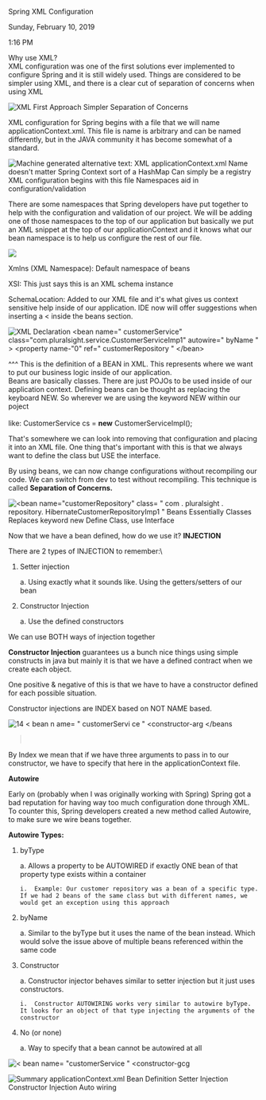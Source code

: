 Spring XML Configuration

Sunday, February 10, 2019

1:16 PM

Why use XML?\
XML configuration was one of the first solutions ever implemented to configure Spring and it is still widely used. Things are considered to be simpler using XML, and there is a clear cut of separation of concerns when using XML

![XML First Approach Simpler Separation of Concerns ](002_Spring_XML_Configuration_000.png)

XML configuration for Spring begins with a file that we will name applicationContext.xml. This file is name is arbitrary and can be named differently, but in the JAVA community it has become somewhat of a standard.

![Machine generated alternative text: XML applicationContext.xml Name doesn\'t matter Spring Context sort of a HashMap Can simply be a registry XML configuration begins with this file Namespaces aid in configuration/validation ](002_Spring_XML_Configuration_001.png)

There are some namespaces that Spring developers have put together to help with the configuration and validation of our project. We will be adding one of those namespaces to the top of our application but basically we put an XML snippet at the top of our applicationContext and it knows what our bean namespace is to help us configure the rest of our file.

![](002_Spring_XML_Configuration_002.png)

Xmlns (XML Namespace): Default namespace of beans

XSI: This just says this is an XML schema instance

SchemaLocation: Added to our XML file and it\'s what gives us context sensitive help inside of our application. IDE now will offer suggestions when inserting a \< inside the beans section.

![XML Declaration \<bean name=\" customerService\" class=\"com.pluralsight.service.CustomerServiceImp1\" autowire=\" byName \" \> \<property name-\"0\" ref=\" customerRepository \" \</bean\> ](002_Spring_XML_Configuration_003.png)

\^\^\^ This is the definition of a BEAN in XML. This represents where we want to put our business logic inside of our application.\
Beans are basically classes. There are just POJOs to be used inside of our application context. Defining beans can be thought as replacing the keyboard NEW. So wherever we are using the keyword NEW within our poject\
\
like: CustomerService cs = **new** CustomerServiceImpl();

That\'s somewhere we can look into removing that configuration and placing it into an XML file. One thing that\'s important with this is that we always want to define the class but USE the interface.

By using beans, we can now change configurations without recompiling our code. We can switch from dev to test without recompiling. This technique is called **Separation of Concerns.**

![\<bean name=\"customerRepository\" class= \" com . pluralsight . repository. HibernateCustomerRepositoryImp1 \" Beans Essentially Classes Replaces keyword new Define Class, use Interface ](002_Spring_XML_Configuration_004.png)

Now that we have a bean defined, how do we use it? **INJECTION**

There are 2 types of INJECTION to remember:\
1.  Setter injection

    a.  Using exactly what it sounds like. Using the getters/setters of our bean

2.  Constructor Injection

    a.  Use the defined constructors

We can use BOTH ways of injection together

**Constructor Injection** guarantees us a bunch nice things using simple constructs in java but mainly it is that we have a defined contract when we create each object.

One positive & negative of this is that we have to have a constructor defined for each possible situation.

Constructor injections are INDEX based on NOT NAME based.

![14 \< bean n ame= \" customerServi ce \" \<constructor-arg \</beans ](002_Spring_XML_Configuration_005.png)

>  

By Index we mean that if we have three arguments to pass in to our constructor, we have to specify that here in the applicationContext file.

**Autowire**

Early on (probably when I was originally working with Spring) Spring got a bad reputation for having way too much configuration done through XML. To counter this, Spring developers created a new method called Autowire, to make sure we wire beans together.

**Autowire Types:**

1.  byType

    a.  Allows a property to be AUTOWIRED if exactly ONE bean of that property type exists within a container

        i.  Example: Our customer repository was a bean of a specific type. If we had 2 beans of the same class but with different names, we would get an exception using this approach

2.  byName

    a.  Similar to the byType but it uses the name of the bean instead. Which would solve the issue above of multiple beans referenced within the same code

3.  Constructor

    a.  Constructor injector behaves similar to setter injection but it just uses constructors.

        i.  Constructor AUTOWIRING works very similar to autowire byType. It looks for an object of that type injecting the arguments of the constructor

4.  No (or none)

    a.  Way to specify that a bean cannot be autowired at all

![\< bean name= \"customerService \" \<constructor-gcg ](002_Spring_XML_Configuration_006.png)

![Summary applicationContext.xml Bean Definition Setter Injection Constructor Injection Auto wiring ](002_Spring_XML_Configuration_007.png)
